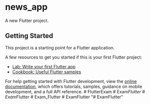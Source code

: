 # news_app

A new Flutter project.

## Getting Started

This project is a starting point for a Flutter application.

A few resources to get you started if this is your first Flutter project:

- [Lab: Write your first Flutter app](https://docs.flutter.dev/get-started/codelab)
- [Cookbook: Useful Flutter samples](https://docs.flutter.dev/cookbook)

For help getting started with Flutter development, view the
[online documentation](https://docs.flutter.dev/), which offers tutorials,
samples, guidance on mobile development, and a full API reference.
#   F l u t t e r E x a m  
 #   E x a m _ F l u t t e r  
 #   E x a m _ F l u t t e r  
 #   E x a m _ F l u t t e r  
 #   E x a m F l u t t e r  
 "# ExamFlutter" 
